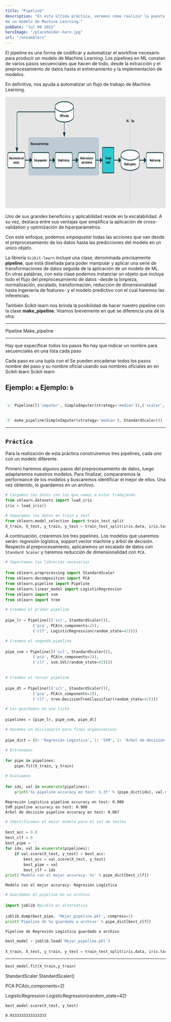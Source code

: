 ```yaml
---
title: "Pipeline"
description: "En esta última práctica, veremos cómo realizar la puesta en producción
de un modelo de Machine Learning."
pubDate: "Jul 08 2022"
heroImage: "/placeholder-hero.jpg"
url: "/ensamblers"
---
```


El pipeline es una forma de codificar y automatizar el workflow
necesario para producir un modelo de Machine Learning. Los pipelines en
ML constan de varios pasos secuenciales que hacen de todo, desde la
extracción y el preprocesamiento de datos hasta el entrenamiento y la
implementación de modelos.

En definitiva, nos ayuda a automatizar un flujo de trabajo de Machine
Learning.

<img src = "/assets/pipeline_2.jpg" height = 350 alt="Pipeline (production)">

Uno de sus grandes beneficios y aplicabilidad reside en la
escalabilidad. A su vez, destaca entre sus ventajas que simplifica la
aplicación de cross-validation y optimización de hiperparámetros.

Con este enfoque, podemos *empaquetar* todas las acciones que van desde
el preprocesamiento de los datos hasta las predicciones del modelo en un
único objeto.

La librería `Scikit-learn` incluye una clase, denominada precisamente
**pipeline**, que está diseñada para poder manipular y aplicar una serie
de transformaciones de datos seguida de la aplicación de un modelo de
ML. En otras palabras, con esta clase podemos instanciar un objeto que
incluya todo el flujo del preprocesamiento de datos -desde la limpieza,
normalización, escalado, transformación, reducción de dimensionalidad
hasta ingeniería de features- y el modelo predictivo con el cual haremos
las inferencias.

También Scikit-learn nos brinda la posibilidad de hacer nuestro pipeline
con la clase **make_pipeline**. Veamos brevemente en qué se diferencia
una de la otra.

  -----------------------------------------------------------------------
  Pipeline                            Make_pipeline
  ----------------------------------- -----------------------------------
  Hay que especificar todos los pasos No hay que indicar un nombre para
  secuenciales en una lista           cada paso

  Cada paso es una tupla con el       Se pueden encadenar todos los pasos
  nombre del paso y su nombre oficial usando sus nombres oficiales en
  en Scikit-learn                     Scikit-learn

  Ejemplo: `a`                        Ejemplo: `b`
  -----------------------------------------------------------------------

``` python

'a' Pipeline([('imputer', SimpleImputer(strategy='median')),('scaler', StandardScaler())])
```

``` python

'b' make_pipeline(SimpleImputer(strategy='median'), StandardScaler())
```

------------------------------------------------------------------------

## `Práctica`

Para la realización de esta práctica construiremos tres pipelines, cada
uno con un modelo diferente.

Primero haremos algunos pasos del preprocesamiento de datos, luego
adaptaremos nuestros modelos. Para finalizar, compararemos la
performance de los modelos y buscaremos identificar el mejor de ellos.
Una vez obtenido, lo guardamos en un archivo.

``` python
# Cargamos los datos con los que vamos a estar trabajando
from sklearn.datasets import load_iris
iris = load_iris()
```

``` python
# Separamos los datos en train y test
from sklearn.model_selection import train_test_split
X_train, X_test, y_train, y_test = train_test_split(iris.data, iris.target, test_size=0.2, random_state=42)
```

A continuación, crearemos los tres pipelines. Los modelos que usaremos
serán: regresión logística, support vector machine y árbol de decisión.
Respecto al preprocesamiento, aplicaremos un escalado de datos con
`Standard Scaler` y haremos reducción de dimensionalidad con `PCA`.

``` python
# Importamos las librerías necesarias

from sklearn.preprocessing import StandardScaler
from sklearn.decomposition import PCA
from sklearn.pipeline import Pipeline
from sklearn.linear_model import LogisticRegression
from sklearn import svm
from sklearn import tree
```

``` python
# Creamos el primer pipeline

pipe_lr = Pipeline([('scl', StandardScaler()),
			('pca', PCA(n_components=2)),
			('clf', LogisticRegression(random_state=42))])
```

``` python
# Creamos el segundo pipeline

pipe_svm = Pipeline([('scl', StandardScaler()),
			('pca', PCA(n_components=2)),
			('clf', svm.SVC(random_state=42))])
			
```

``` python
# Creamos el tercer pipeline

pipe_dt = Pipeline([('scl', StandardScaler()),
			('pca', PCA(n_components=2)),
			('clf', tree.DecisionTreeClassifier(random_state=42))])
```

``` python
# Los guardamos en una lista

pipelines = [pipe_lr, pipe_svm, pipe_dt]
```

``` python
# Hacemos un diccionario para fines organizativos

pipe_dict = {0: 'Regresión Logística', 1: 'SVM', 2: 'Árbol de decisión'}
```

``` python
# Entrenamos

for pipe in pipelines:
	pipe.fit(X_train, y_train)
```

``` python
# Evaluamos

for idx, val in enumerate(pipelines):
	print('%s pipeline accuracy en test: %.3f' % (pipe_dict[idx], val.score(X_test, y_test)))
```

    Regresión Logística pipeline accuracy en test: 0.900
    SVM pipeline accuracy en test: 0.900
    Árbol de decisión pipeline accuracy en test: 0.867

``` python
# Identificamos el mejor modelo para el set de testeo

best_acc = 0.0
best_clf = 0
best_pipe = ''
for idx, val in enumerate(pipelines):
	if val.score(X_test, y_test) > best_acc:
		best_acc = val.score(X_test, y_test)
		best_pipe = val
		best_clf = idx
print('Modelo con el mejor accuracy: %s' % pipe_dict[best_clf])
```

    Modelo con el mejor accuracy: Regresión Logística

``` python
# Guardamos el pipeline en un archivo

import joblib #pickle es alternativa

joblib.dump(best_pipe, 'Mejor_pipeline.pkl', compress=1)
print('Pipeline de %s guardado a archivo' % pipe_dict[best_clf])
```

    Pipeline de Regresión Logística guardado a archivo

``` python
best_model = joblib.load('Mejor_pipeline.pkl')

X_train, X_test, y_train, y_test = train_test_split(iris.data, iris.target, test_size=0.2, random_state=100)
```

------------------------------------------------------------------------
``` python
best_model.fit(X_train,y_train)
```

StandardScaler
StandardScaler()

PCA
PCA(n_components=2)

LogisticRegression
LogisticRegression(random_state=42)

``` python
best_model.score(X_test, y_test)
```
    0.9333333333333333